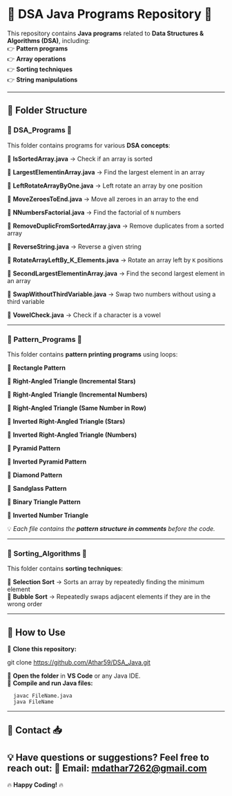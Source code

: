 # 📌 DSA Java Programs Repository 🚀  

This repository contains **Java programs** related to **Data Structures & Algorithms (DSA)**, including:  
👉 **Pattern programs**  
👉 **Array operations**  
👉 **Sorting techniques**  
👉 **String manipulations**  

---  

## 📂 Folder Structure  

### 🔹 DSA_Programs 📌  

This folder contains programs for various **DSA concepts**:  

🔹 **IsSortedArray.java** → Check if an array is sorted  

🔹 **LargestElementinArray.java** → Find the largest element in an array  

🔹 **LeftRotateArrayByOne.java** → Left rotate an array by one position  

🔹 **MoveZeroesToEnd.java** → Move all zeroes in an array to the end  

🔹 **NNumbersFactorial.java** → Find the factorial of `N` numbers  

🔹 **RemoveDuplicFromSortedArray.java** → Remove duplicates from a sorted array  

🔹 **ReverseString.java** → Reverse a given string  

🔹 **RotateArrayLeftBy_K_Elements.java** → Rotate an array left by `K` positions  

🔹 **SecondLargestElementinArray.java** → Find the second largest element in an array  

🔹 **SwapWithoutThirdVariable.java** → Swap two numbers without using a third variable 

🔹 **VowelCheck.java** → Check if a character is a vowel  

---  

### 🔹 Pattern_Programs 🎨  

This folder contains **pattern printing programs** using loops:  

🔹 **Rectangle Pattern**  

🔹 **Right-Angled Triangle (Incremental Stars)**  

🔹 **Right-Angled Triangle (Incremental Numbers)** 

🔹 **Right-Angled Triangle (Same Number in Row)**  

🔹 **Inverted Right-Angled Triangle (Stars)**  

🔹 **Inverted Right-Angled Triangle (Numbers)**  

🔹 **Pyramid Pattern**  

🔹 **Inverted Pyramid Pattern**  

🔹 **Diamond Pattern**  

🔹 **Sandglass Pattern**  

🔹 **Binary Triangle Pattern**  

🔹 **Inverted Number Triangle**  

💡 _Each file contains the **pattern structure in comments** before the code._  

---  

### 🔹 Sorting_Algorithms 🔄  

This folder contains **sorting techniques**:  

🔹 **Selection Sort** → Sorts an array by repeatedly finding the minimum element  
🔹 **Bubble Sort** → Repeatedly swaps adjacent elements if they are in the wrong order  

---  

## 🚀 How to Use  

🔢 **Clone this repository:**  

git clone https://github.com/Athar59/DSA_Java.git


🔢 **Open the folder** in **VS Code** or any Java IDE.  
🔢 **Compile and run Java files:**  

      javac FileName.java  
      java FileName  
 
---  

## 📧 Contact 📥  

💡 Have questions or suggestions? Feel free to reach out:
📩 Email: mdathar7262@gmail.com
---  

🔥 **Happy Coding!** 🔥

